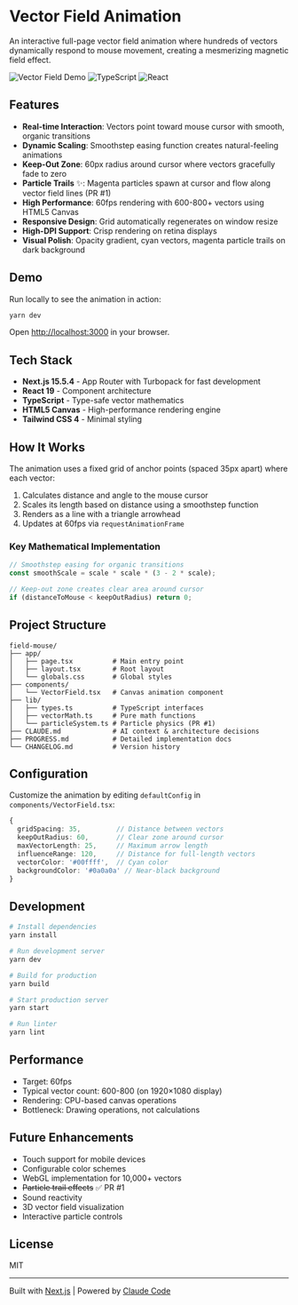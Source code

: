 # Vector Field Animation

An interactive full-page vector field animation where hundreds of vectors dynamically respond to mouse movement, creating a mesmerizing magnetic field effect.

![Vector Field Demo](https://img.shields.io/badge/Next.js-15.5.4-black?logo=next.js) ![TypeScript](https://img.shields.io/badge/TypeScript-5-blue?logo=typescript) ![React](https://img.shields.io/badge/React-19-61dafb?logo=react)

## Features

- **Real-time Interaction**: Vectors point toward mouse cursor with smooth, organic transitions
- **Dynamic Scaling**: Smoothstep easing function creates natural-feeling animations
- **Keep-Out Zone**: 60px radius around cursor where vectors gracefully fade to zero
- **Particle Trails** ✨: Magenta particles spawn at cursor and flow along vector field lines (PR #1)
- **High Performance**: 60fps rendering with 600-800+ vectors using HTML5 Canvas
- **Responsive Design**: Grid automatically regenerates on window resize
- **High-DPI Support**: Crisp rendering on retina displays
- **Visual Polish**: Opacity gradient, cyan vectors, magenta particle trails on dark background

## Demo

Run locally to see the animation in action:

```bash
yarn dev
```

Open [http://localhost:3000](http://localhost:3000) in your browser.

## Tech Stack

- **Next.js 15.5.4** - App Router with Turbopack for fast development
- **React 19** - Component architecture
- **TypeScript** - Type-safe vector mathematics
- **HTML5 Canvas** - High-performance rendering engine
- **Tailwind CSS 4** - Minimal styling

## How It Works

The animation uses a fixed grid of anchor points (spaced 35px apart) where each vector:

1. Calculates distance and angle to the mouse cursor
2. Scales its length based on distance using a smoothstep function
3. Renders as a line with a triangle arrowhead
4. Updates at 60fps via `requestAnimationFrame`

### Key Mathematical Implementation

```typescript
// Smoothstep easing for organic transitions
const smoothScale = scale * scale * (3 - 2 * scale);

// Keep-out zone creates clear area around cursor
if (distanceToMouse < keepOutRadius) return 0;
```

## Project Structure

```
field-mouse/
├── app/
│   ├── page.tsx          # Main entry point
│   ├── layout.tsx        # Root layout
│   └── globals.css       # Global styles
├── components/
│   └── VectorField.tsx   # Canvas animation component
├── lib/
│   ├── types.ts          # TypeScript interfaces
│   ├── vectorMath.ts     # Pure math functions
│   └── particleSystem.ts # Particle physics (PR #1)
├── CLAUDE.md             # AI context & architecture decisions
├── PROGRESS.md           # Detailed implementation docs
└── CHANGELOG.md          # Version history
```

## Configuration

Customize the animation by editing `defaultConfig` in `components/VectorField.tsx`:

```typescript
{
  gridSpacing: 35,         // Distance between vectors
  keepOutRadius: 60,       // Clear zone around cursor
  maxVectorLength: 25,     // Maximum arrow length
  influenceRange: 120,     // Distance for full-length vectors
  vectorColor: '#00ffff',  // Cyan color
  backgroundColor: '#0a0a0a' // Near-black background
}
```

## Development

```bash
# Install dependencies
yarn install

# Run development server
yarn dev

# Build for production
yarn build

# Start production server
yarn start

# Run linter
yarn lint
```

## Performance

- Target: 60fps
- Typical vector count: 600-800 (on 1920×1080 display)
- Rendering: CPU-based canvas operations
- Bottleneck: Drawing operations, not calculations

## Future Enhancements

- Touch support for mobile devices
- Configurable color schemes
- WebGL implementation for 10,000+ vectors
- ~~Particle trail effects~~ ✅ PR #1
- Sound reactivity
- 3D vector field visualization
- Interactive particle controls

## License

MIT

---

Built with [Next.js](https://nextjs.org) | Powered by [Claude Code](https://claude.com/claude-code)
